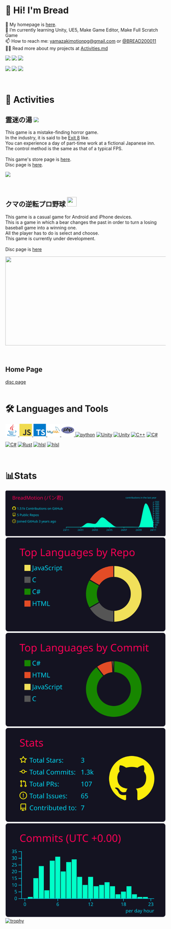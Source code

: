 # 👋 Hi! I'm Bread

🚀 My homepage is [here](https://breadmotion.github.io/WebSite/). <br/>
🌱 I’m currently learning Unity, UE5, Make Game Editor, Make Full Scratch Game<br/>
📫 How to reach me: yamazakimotionpg@gmail.com or [@BREAD200011](https://twitter.com/BREAD200011)<br/>
👨‍💻 Read more about my projects at [Activities.md](https://github.com/sakastudio/sakastudio/blob/main/Activities.md)<br/>

<p align="left"> 
  <a href="https://breadmotion.github.io/WebSite/" target="_blank" rel="noopener">
    <img src="https://img.shields.io/badge/HomePage-web-blue?style=flat&link=https://breadmotion.github.io/WebSite/"/></a>
  <a href="https://breadmotion.github.io/WebSite/Portfolio/portfoliohome.html" target="_blank" rel="noopener">
    <img src="https://img.shields.io/badge/Portfolio-web-blue?style=flat&link=https://breadmotion.github.io/WebSite/Portfolio/portfoliohome.html"/></a>
  <a href="https://breadmotion.github.io/WebSite/Blog/bloghome.html" target="_blank" rel="noopener">
    <img src="https://img.shields.io/badge/Blog-web-blue?style=flat&link=https://breadmotion.github.io/WebSite/Blog/bloghome.html"/></a>
</p>

<p align="left"> 
  <img src="https://img.shields.io/badge/yamazakimotionpg%40gmail.com-white?style=flat&logo=gmail&labelColor=white&color=%23EA4335" 
      href="mailto:yamazakimotionpg@gmail.com"/>
  <img src="https://img.shields.io/badge/-BreadMotion-grey?style=flat&logo=github&logoColor=white&link=https://github.com/BreadMotion/" 
      href="https://www.github.com/BreadMotion/"/>
  <img src="https://img.shields.io/badge/-BreadMotion-black?style=flat&logo=x&logoColor=white&link=https://twitter.com/BREAD200011/" 
      href="https://twitter.com/BREAD200011"/>
</p>
&nbsp;

# 🚀 Activities

<p align="left">
  <h2>霊迷の湯 
  <img style="wodth:30px; height:30px;"
    src="https://github.com/user-attachments/assets/a6de347a-feb0-42cf-b847-73ec84cd8070"/></h2>
</p>

This game is a mistake-finding horror game.<br/>
In the industry, it is said to be [Exit 8](https://store.steampowered.com/app/2653790/8/) like.<br/>
You can experience a day of part-time work at a fictional Japanese inn.<br/>
The control method is the same as that of a typical FPS.<br/>
<br/>
This game's store page is [here](https://store.steampowered.com/app/2806350/_/).<br/>
Disc page is [here](https://breadmotion.github.io/WebSite/Portfolio/portfolio.html?pageid=portfolio_0001.md).<br/>

<img src="https://www.gaming-city.com/images/cms/0055/5517/001.jpg?t=1710230611"/>

&nbsp;

<p align="left">
<h2> クマの逆転プロ野球
  <img style="width:30px; height:30px;"
    src="https://github.com/user-attachments/assets/1ea1819a-3746-46df-8d15-a41cccab8844"/></h2>
</p>

This game is a casual game for Android and iPhone devices.<br/>
This is a game in which a bear changes the past in order to turn a losing baseball game into a winning one.<br/>
All the player has to do is select and choose.<br/>
This game is currently under development.<br/>
<br/>
Disc page is [here](https://breadmotion.github.io/WebSite/Portfolio/portfolio.html?pageid=portfolio_0002.md)<br/>

<img style="
  width:620px; 
  height:280px;" 
  src="https://github.com/user-attachments/assets/f0314371-190f-43a0-981b-a94f501a2adc"/>

&nbsp;

## Home Page

<a href="https://breadmotion/github.io/WebSite/">disc page</a><br/>
&nbsp;

# 🛠️ Languages and Tools

<p align="left">
  <a href="https://www.java.com" target="_blank" rel="noopener"> 
    <img src="https://raw.githubusercontent.com/devicons/devicon/master/icons/java/java-original.svg" alt="java" width="40" height="40" /> </a>
  <a href="https://developer.mozilla.org/en-US/docs/Web/JavaScript" target="_blank" rel="noopener"> 
    <img src="https://raw.githubusercontent.com/devicons/devicon/master/icons/javascript/javascript-original.svg" alt="javascript" width="40" height="40" /> </a>
  <a href="https://www.typescriptlang.org/" target="_blank" rel="noopener"> 
    <img src="https://raw.githubusercontent.com/devicons/devicon/master/icons/typescript/typescript-original.svg" alt="typescript" width="40" height="40" /> </a> 
  <a href="https://www.mysql.com/" target="_blank" rel="noopener"> 
    <img src="https://raw.githubusercontent.com/devicons/devicon/master/icons/mysql/mysql-original-wordmark.svg" alt="mysql" width="40" height="40" /> </a>
  <a href="https://www.php.net" target="_blank" rel="noopener"> 
    <img src="https://raw.githubusercontent.com/devicons/devicon/master/icons/php/php-original.svg" alt="php" width="40" height="40" /> </a>   
  <a href="https://www.python.org/" target="_blank" rel="noopener"> 
    <img src="https://cdn.jsdelivr.net/gh/devicons/devicon/icons/python/python-original.svg" alt="python" width="40" height="40"/></a>
  <a href="https://unity.com/ja" target="_blank" rel="noopener">
    <img src="https://cdn.jsdelivr.net/gh/devicons/devicon/icons/unity/unity-original.svg" alt="Unity" width="40" height="40"/></a>
  <a href="https://www.unrealengine.com/ja/" target="_blank" rel="noopener">
    <img src="https://cdn.jsdelivr.net/gh/devicons/devicon/icons/unrealengine/unrealengine-original.svg" alt="Unity" width="40" height="40"/></a>
  <a href="" target="_blank" rel="noopener">
    <img src="https://upload.wikimedia.org/wikipedia/commons/thumb/1/18/ISO_C%2B%2B_Logo.svg/144px-ISO_C%2B%2B_Logo.svg.png" alt="C++" width="40" height="40"/></a>
  <a href="" target="_blank" rel="noopener">
    <img src="https://icons-for-free.com/iff/png/256/csharp+plain-1324760527445397616.png" alt="C#" width="40" height="40"/></a>
</p>

<p align="left">
    <a href="" target="_blank" rel="noopener">
    <img src="https://upload.wikimedia.org/wikipedia/commons/c/cf/Lua-Logo.svg" alt="C#" width="40" height="40"/></a>
  <a href="" target="_blank" rel="noopener">
    <img src = "https://upload.wikimedia.org/wikipedia/commons/thumb/d/d5/Rust_programming_language_black_logo.svg/106px-Rust_programming_language_black_logo.svg.png" alt="Rust" width="40" height="40"/></a>
  <a href="" target="_blank" rel="noopener">
    <img src = "https://pbs.twimg.com/media/FbiLGJCXgAcwwpc?format=jpg&name=large" alt="hlsl" width="40" height="40"/></a>   
  <a href="" target="_blank" rel="noopener">
    <img src = "https://cdn.icon-icons.com/icons2/2107/PNG/512/file_type_glsl_icon_130577.png" alt="hlsl" width="40" height="40"/></a>
</p>
&nbsp;

# 📊Stats

[![](https://raw.githubusercontent.com/BreadMotion/BreadMotion/main/profile-summary-card-output/2077/0-profile-details.svg)](https://github.com/vn7n24fzkq/github-profile-summary-cards)
[![](https://raw.githubusercontent.com/BreadMotion/BreadMotion/main/profile-summary-card-output/2077/1-repos-per-language.svg)](https://github.com/vn7n24fzkq/github-profile-summary-cards) 
[![](https://raw.githubusercontent.com/BreadMotion/BreadMotion/main/profile-summary-card-output/2077/2-most-commit-language.svg)](https://github.com/vn7n24fzkq/github-profile-summary-cards)
[![](https://raw.githubusercontent.com/BreadMotion/BreadMotion/main/profile-summary-card-output/2077/3-stats.svg)](https://github.com/vn7n24fzkq/github-profile-summary-cards)
[![](https://raw.githubusercontent.com/BreadMotion/BreadMotion/main/profile-summary-card-output/2077/4-productive-time.svg)](https://github.com/vn7n24fzkq/github-profile-summary-cards)
[![trophy](https://github-profile-trophy.vercel.app/?username=BreadMotion&theme=onedark&column=4)](https://github.com/ryo-ma/github-profile-trophy)
